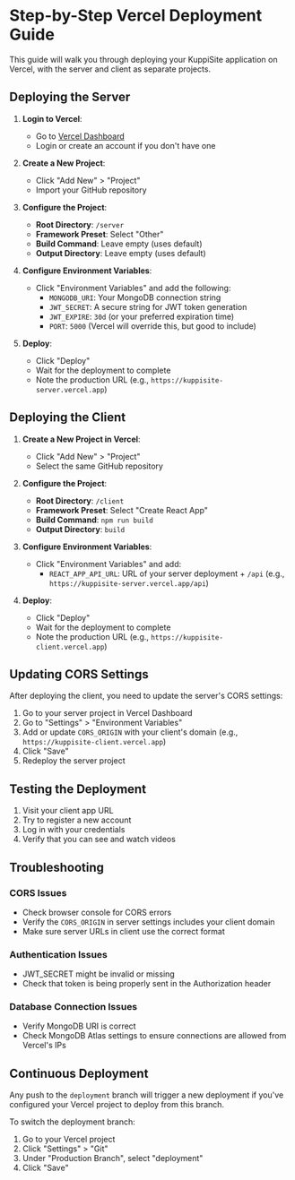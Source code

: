 # Step-by-Step Vercel Deployment Guide

This guide will walk you through deploying your KuppiSite application on Vercel, with the server and client as separate projects.

## Deploying the Server

1. **Login to Vercel**:
   - Go to [Vercel Dashboard](https://vercel.com/dashboard)
   - Login or create an account if you don't have one

2. **Create a New Project**:
   - Click "Add New" > "Project"
   - Import your GitHub repository

3. **Configure the Project**:
   - **Root Directory**: `/server`
   - **Framework Preset**: Select "Other"
   - **Build Command**: Leave empty (uses default)
   - **Output Directory**: Leave empty (uses default)

4. **Configure Environment Variables**:
   - Click "Environment Variables" and add the following:
     - `MONGODB_URI`: Your MongoDB connection string 
     - `JWT_SECRET`: A secure string for JWT token generation
     - `JWT_EXPIRE`: `30d` (or your preferred expiration time)
     - `PORT`: `5000` (Vercel will override this, but good to include)

5. **Deploy**:
   - Click "Deploy"
   - Wait for the deployment to complete
   - Note the production URL (e.g., `https://kuppisite-server.vercel.app`)

## Deploying the Client

1. **Create a New Project in Vercel**:
   - Click "Add New" > "Project"
   - Select the same GitHub repository

2. **Configure the Project**:
   - **Root Directory**: `/client`
   - **Framework Preset**: Select "Create React App"
   - **Build Command**: `npm run build`
   - **Output Directory**: `build`

3. **Configure Environment Variables**:
   - Click "Environment Variables" and add:
     - `REACT_APP_API_URL`: URL of your server deployment + `/api` (e.g., `https://kuppisite-server.vercel.app/api`)

4. **Deploy**:
   - Click "Deploy"
   - Wait for the deployment to complete
   - Note the production URL (e.g., `https://kuppisite-client.vercel.app`)

## Updating CORS Settings

After deploying the client, you need to update the server's CORS settings:

1. Go to your server project in Vercel Dashboard
2. Go to "Settings" > "Environment Variables"
3. Add or update `CORS_ORIGIN` with your client's domain (e.g., `https://kuppisite-client.vercel.app`)
4. Click "Save"
5. Redeploy the server project

## Testing the Deployment

1. Visit your client app URL
2. Try to register a new account
3. Log in with your credentials
4. Verify that you can see and watch videos

## Troubleshooting

### CORS Issues
- Check browser console for CORS errors
- Verify the `CORS_ORIGIN` in server settings includes your client domain
- Make sure server URLs in client use the correct format

### Authentication Issues
- JWT_SECRET might be invalid or missing
- Check that token is being properly sent in the Authorization header

### Database Connection Issues
- Verify MongoDB URI is correct
- Check MongoDB Atlas settings to ensure connections are allowed from Vercel's IPs

## Continuous Deployment

Any push to the `deployment` branch will trigger a new deployment if you've configured your Vercel project to deploy from this branch.

To switch the deployment branch:
1. Go to your Vercel project
2. Click "Settings" > "Git"
3. Under "Production Branch", select "deployment"
4. Click "Save"
